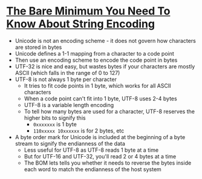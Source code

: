 # [The Bare Minimum You Need To Know About String Encoding](https://levelup.gitconnected.com/system-design-interview-the-bare-minimum-you-need-to-know-about-string-encoding-6d57ce139942)

* Unicode is not an encoding scheme - it does not govern how characters are stored in bytes
* Unicode defines a 1-1 mapping from a character to a code point
* Then use an encoding scheme to encode the code point in bytes
* UTF-32 is nice and easy, but wastes bytes if your characters are mostly ASCII (which falls in the range of 0 to 127)
* UTF-8 is not always 1 byte per character
  * It tries to fit code points in 1 byte, which works for all ASCII characters
  * When a code point can't fit into 1 byte, UTF-8 uses 2-4 bytes
  * UTF-8 is a variable length encoding
  * To tell how many bytes are used for a character, UTF-8 reserves the higher bits to signify this
    * `0xxxxxxx` is 1 byte
    * `110xxxxx 10xxxxxx` is for 2 bytes, etc
* A byte order mark for Unicode is included at the beginning of a byte stream to signify the endianness of the data
  * Less useful for UTF-8 as UTF-8 reads 1 byte at a time
  * But for UTF-16 and UTF-32, you'll read 2 or 4 bytes at a time
  * The BOM lets tells you whether it needs to reverse the bytes inside each word to match the endianness of the host system

